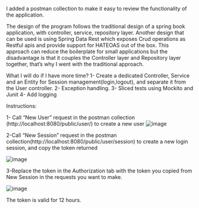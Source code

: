 I added a postman collection to make it easy to review the functionality of the application.

The design of the program follows the traditional design of a spring book application, with controller, service, repository layer. Another design that can be used is using Spring Data Rest which exposes Crud operations as Restful apis and provide support for HATEOAS out of the box.
This approach can reduce the boilerplate for small applications but the disadvantage is that it couples the Controller layer and Repository layer together, that’s why I went with the traditional approach.   

What I will do if I have more time?
1- Create a dedicated Controller, Service and an Entity for Session management(login,logout), and separate it from the User controller. 
2- Exception handling.
3- Sliced tests using Mockito and Junit
4- Add logging

Instructions:

1- Call “New User” request in the postman collection (http://localhost:8080/public/user/) to create a new user
![image](https://github.com/samky987/Notes-App/assets/63223538/e41f658c-9fd7-4dca-b00f-1ed639eacd66)

2-Call “New Session” request in the postman collection(http://localhost:8080/public/user/session) to create a new login session, and copy the token returned

![image](https://github.com/samky987/Notes-App/assets/63223538/0adb7df0-56e3-4600-9caf-9cfd4a329409)

3-Replace the token in the Authorization tab with the token you copied from New Session in the requests you want to make.

![image](https://github.com/samky987/Notes-App/assets/63223538/cf8f6fe8-07f4-4cb2-b479-368deb4e84bb)


The token is valid for 12 hours.
